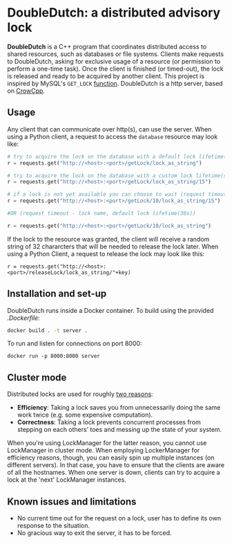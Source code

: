 # DoubleDutch: a distributed advisory lock

**DoubleDutch** is a C++ program that coordinates distributed access to shared resources, such as databases or file systems. Clients make requests to DoubleDutch, asking for exclusive usage of a resource (or permission to perform a one-time task). Once the client is finished (or timed-out), the lock is released and ready to be acquired by another client. This project is inspired by MySQL's `GET_LOCK` [function](https://dev.mysql.com/doc/refman/5.7/en/locking-functions.html#function_get-lock). DoubleDutch is a http server, based on [CrowCpp](https://github.com/CrowCpp/crow/tree/master). 


## Usage
Any client that can communicate over http(s), can use the server. When using a Python client, a request to access the `database` resource may look like:
```python
# try to acquire the lock on the database with a default lock lifetime(30s)
r = requests.get("http://<host>:<port>/getLock/lock_as_string")

# try to acquire the lock on the database with a custom lock lifetime(seconds)
r = requests.get("http://<host>:<port>/getLock/lock_as_string/15")

# if a lock is not yet available you can choose to wait (request timout - lock name - lock lifetime)
r = requests.get("http://<host>:<port>/getLock/10/lock_as_string/15")

#OR (request timeout - lock name, default lock lifetime(30s))

r = requests.get("http://<host>:<port>/getLock/10/lock_as_string")


```
 If the lock to the resource was granted, the client will receive a random string of 32 chararcters that will be needed to release the lock later.
 When using a Python Client, a request to release the lock may look like this:
```
r = requests.get("http://<host>:<port>/releaseLock/lock_as_string/"+key)
```
  
## Installation and set-up
DoubleDutch runs inside a Docker container. To build using the provided _.Dockerfile_:
```bash
docker build . -t server .
```
To run and listen for connections on port 8000:
```
docker run -p 8000:8000 server
```


## Cluster mode
Distributed locks are used for roughly [two reasons](https://martin.kleppmann.com/2016/02/08/how-to-do-distributed-locking.html):
- **Efficiency**: Taking a lock saves you from unnecessarily doing the same work twice (e.g. some expensive computation).
- **Correctness**: Taking a lock prevents concurrent processes from stepping on each others’ toes and messing up the state of your system.  

When you're using LockManager for the latter reason, you cannot use LockManager in cluster mode. When employing LockerManager for efficiency reasons, though, you can easily spin up multiple instances (on different servers). In that case, you have to ensure that the clients are aware of all the hostnames. When one server is down, clients can try to acquire a lock at the 'next' LockManager instances. 

## Known issues and limitations
- No current time out for the request on a lock, user has to define its own response to the situation.
- No gracious way to exit the server, it has to be forced.
